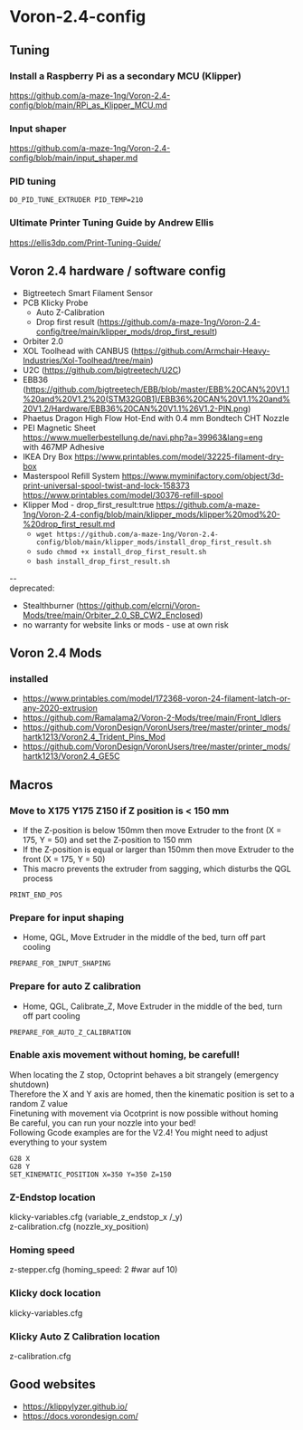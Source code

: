 # Voron-2.4-config
## Tuning  

### Install a Raspberry Pi as a secondary MCU (Klipper)  
https://github.com/a-maze-1ng/Voron-2.4-config/blob/main/RPi_as_Klipper_MCU.md  

### Input shaper  
https://github.com/a-maze-1ng/Voron-2.4-config/blob/main/input_shaper.md  

### PID tuning  
```DO_PID_TUNE_EXTRUDER PID_TEMP=210```  

### Ultimate Printer Tuning Guide by Andrew Ellis  
https://ellis3dp.com/Print-Tuning-Guide/  

## Voron 2.4 hardware / software config
* Bigtreetech Smart Filament Sensor  
* PCB Klicky Probe  
  * Auto Z-Calibration
  * Drop first result (https://github.com/a-maze-1ng/Voron-2.4-config/tree/main/klipper_mods/drop_first_result)
* Orbiter 2.0  
* XOL Toolhead with CANBUS (https://github.com/Armchair-Heavy-Industries/Xol-Toolhead/tree/main)  
* U2C (https://github.com/bigtreetech/U2C)  
* EBB36 (https://github.com/bigtreetech/EBB/blob/master/EBB%20CAN%20V1.1%20and%20V1.2%20(STM32G0B1)/EBB36%20CAN%20V1.1%20and%20V1.2/Hardware/EBB36%20CAN%20V1.1%26V1.2-PIN.png)   
* Phaetus Dragon High Flow Hot-End with 0.4 mm Bondtech CHT Nozzle  
* PEI Magnetic Sheet  
https://www.muellerbestellung.de/navi.php?a=39963&lang=eng  
with 467MP Adhesive  
* IKEA Dry Box https://www.printables.com/model/32225-filament-dry-box  
* Masterspool Refill System https://www.myminifactory.com/object/3d-print-universal-spool-twist-and-lock-158373  
https://www.printables.com/model/30376-refill-spool  
* Klipper Mod - drop_first_result:true https://github.com/a-maze-1ng/Voron-2.4-config/blob/main/klipper_mods/klipper%20mod%20-%20drop_first_result.md
  * ```wget https://github.com/a-maze-1ng/Voron-2.4-config/blob/main/klipper_mods/install_drop_first_result.sh```
  * ```sudo chmod +x install_drop_first_result.sh```
  * ```bash install_drop_first_result.sh```  

--  
deprecated:
* Stealthburner (https://github.com/elcrni/Voron-Mods/tree/main/Orbiter_2.0_SB_CW2_Enclosed) 
* no warranty for website links or mods - use at own risk  

## Voron 2.4 Mods

### installed  
* https://www.printables.com/model/172368-voron-24-filament-latch-or-any-2020-extrusion  
* https://github.com/Ramalama2/Voron-2-Mods/tree/main/Front_Idlers  
* https://github.com/VoronDesign/VoronUsers/tree/master/printer_mods/hartk1213/Voron2.4_Trident_Pins_Mod  
* https://github.com/VoronDesign/VoronUsers/tree/master/printer_mods/hartk1213/Voron2.4_GE5C

## Macros
### Move to X175 Y175 Z150 if Z position is < 150 mm
* If the Z-position is below 150mm then move Extruder to the front (X = 175, Y = 50) and set the Z-position to 150 mm  
* If the Z-position is equal or larger than 150mm then move Extruder to the front (X = 175, Y = 50)  
* This macro prevents the extruder from sagging, which disturbs the QGL process  

```PRINT_END_POS```  

### Prepare for input shaping  
* Home, QGL, Move Extruder in the middle of the bed, turn off part cooling  

```PREPARE_FOR_INPUT_SHAPING```  

### Prepare for auto Z calibration
* Home, QGL, Calibrate_Z, Move Extruder in the middle of the bed, turn off part cooling  

```PREPARE_FOR_AUTO_Z_CALIBRATION```

### Enable axis movement without homing, be carefull!
When locating the Z stop, Octoprint behaves a bit strangely (emergency shutdown)  
Therefore the X and Y axis are homed, then the kinematic position is set to a random Z value  
Finetuning with movement via Ocotprint is now possible without homing  
Be careful, you can run your nozzle into your bed!  
Following Gcode examples are for the V2.4! You might need to adjust everything to your system

```G28 X```  
```G28 Y```  
```SET_KINEMATIC_POSITION X=350 Y=350 Z=150```  

### Z-Endstop location  
klicky-variables.cfg (variable_z_endstop_x /_y)  
z-calibration.cfg (nozzle_xy_position)  

### Homing speed
z-stepper.cfg (homing_speed: 2 #war auf 10)

### Klicky dock location  
klicky-variables.cfg  

### Klicky Auto Z Calibration location  
z-calibration.cfg  

## Good websites
* https://klippylyzer.github.io/  
* https://docs.vorondesign.com/
